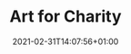 ---
title: "Art for Charity"
date: 2021-02-31T14:07:56+01:00
draft: false
type: "single-layouts"
layout: "charity"
menu:
  main:
    weight: 4
---
